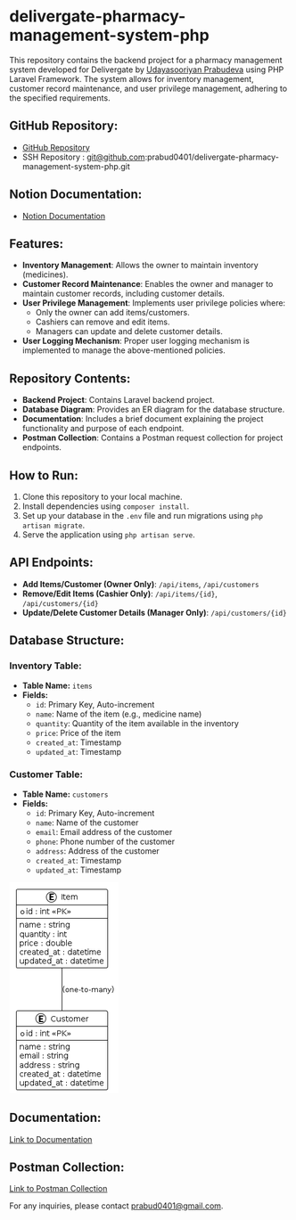 # delivergate-pharmacy-management-system-php

This repository contains the backend project for a pharmacy management system developed for Delivergate by [Udayasooriyan Prabudeva](https://github.com/prabud0401) using PHP Laravel Framework. The system allows for inventory management, customer record maintenance, and user privilege management, adhering to the specified requirements.

## GitHub Repository:
- [GitHub Repository](https://github.com/prabud0401/delivergate-pharmacy-management-system-php.git)
- SSH Repository : git@github.com:prabud0401/delivergate-pharmacy-management-system-php.git

## Notion Documentation:
- [Notion Documentation](https://full-wallet-edc.notion.site/d67d9688b898446ba3c0eba85a0c6e1c?v=a22922ed4ae44417a62e56bc93822f91&pvs=4)

## Features:
- **Inventory Management**: Allows the owner to maintain inventory (medicines).
- **Customer Record Maintenance**: Enables the owner and manager to maintain customer records, including customer details.
- **User Privilege Management**: Implements user privilege policies where:
  - Only the owner can add items/customers.
  - Cashiers can remove and edit items.
  - Managers can update and delete customer details.
- **User Logging Mechanism**: Proper user logging mechanism is implemented to manage the above-mentioned policies.

## Repository Contents:
- **Backend Project**: Contains Laravel backend project.
- **Database Diagram**: Provides an ER diagram for the database structure.
- **Documentation**: Includes a brief document explaining the project functionality and purpose of each endpoint.
- **Postman Collection**: Contains a Postman request collection for project endpoints.

## How to Run:
1. Clone this repository to your local machine.
2. Install dependencies using `composer install`.
3. Set up your database in the `.env` file and run migrations using `php artisan migrate`.
4. Serve the application using `php artisan serve`.

## API Endpoints:
- **Add Items/Customer (Owner Only)**: `/api/items`, `/api/customers`
- **Remove/Edit Items (Cashier Only)**: `/api/items/{id}`, `/api/customers/{id}`
- **Update/Delete Customer Details (Manager Only)**: `/api/customers/{id}`

## Database Structure:

### Inventory Table:
- **Table Name:** `items`
- **Fields:**
  - `id`: Primary Key, Auto-increment
  - `name`: Name of the item (e.g., medicine name)
  - `quantity`: Quantity of the item available in the inventory
  - `price`: Price of the item
  - `created_at`: Timestamp
  - `updated_at`: Timestamp

### Customer Table:
- **Table Name:** `customers`
- **Fields:**
  - `id`: Primary Key, Auto-increment
  - `name`: Name of the customer
  - `email`: Email address of the customer
  - `phone`: Phone number of the customer
  - `address`: Address of the customer
  - `created_at`: Timestamp
  - `updated_at`: Timestamp

![Database Diagram](./Documentation/image.png)

## Documentation:
[Link to Documentation](./Documentation/Pharmacy%20Management%20System%20Documentation.pdf)

## Postman Collection:
[Link to Postman Collection](./Documentation/Postman%20Request%20Collection%20Documentation.pdf)

For any inquiries, please contact [prabud0401@gmail.com](mailto:prabud0401@gmail.com).
